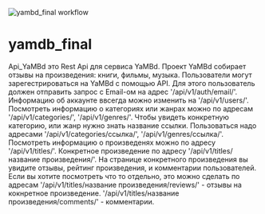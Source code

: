 ![yambd_final workflow](https://github.com/BattleMageBro/yamdb_final/workflows/yambd_final_workflow/badge.svg)
# yamdb_final

Api_YaMBd это Rest Api для сервиса YaMBd. Проект YaMBd собирает отзывы на произведения: книги, фильмы, музыка. Пользователи могут зарегестрироваться на YaMBd c помощью API. Для этого пользователь должен отправить запрос с Email-ом на адрес '/api/v1/auth/email/'. Информацию об аккаунте ввсегда можно изменить на '/api/v1/users/'. Посмотреть информацию о категориях или жанрах можно по адресам '/api/v1/categories/', '/api/v1/genres/'. Чтобы увидеть конкретную категорию, или жанр нужно знать название ссылки. Пользоваться надо адресами '/api/v1/categories/ссылка/', '/api/v1/genres/ссылка/'. Посмотреть информацию о произведенях можно по адресу '/api/v1/titles/'. Конкретное произведение по адресу '/api/v1/titles/название произведения/'. На странице конкретного произведения вы увидите отзывы, рейтинг произведения, и комментарии пользователей. Если вы хотите посмотреть что то отдельно, это можно сделать по адресам '/api/v1/titles/название произведения/reviews/' - отзывы на кокнретное произведение. '/api/v1/titles/название произведения/comments/' - комментарии.